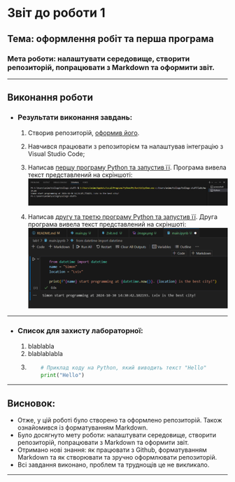 # Звіт до роботи 1
## Тема: оформлення робіт та перша програма
### Мета роботи: налаштувати середовище, створити репозиторій, попрацювати з Markdown та оформити звіт.

---
## Виконання роботи
* ### Результати виконання завдань:
    1. Створив репозиторій, [оформив його](https://github.com/SimonCherkas/College-staff).
    1. Навчився працювати з репозиторієм та налаштував інтеграцію з Visual Studio Code;
    1. Написав [першу програму Python та запустив її](./main.py). Програма вивела текст представлений на скріншоті:
    ![](./image.png)

    1. Написав [другу та третю програму Python та запустив її](./main.ipynb). Друга програма вивела текст представлений на скріншоті:
    ![](./image-1.png)

---

* ### Список для захисту лабораторної:
    1. blablabla
    2. blablablabla
    3. 
        ```python
            # Приклад коду на Python, який виводить текст "Hello"
            print("Hello")
        ```

---

## Висновок:

- Отже, у цій роботі було створено та оформлено репозиторій. Також ознайомився із форматуванням Markdown. 
- Було досягнуто мету роботи: налаштувати середовище, створити репозиторій, попрацювати з Markdown та оформити звіт.
- Отримано нові знання: як працювати з Github, форматуванням Markdown та як створювати та зручно оформлювати репозиторій. 
- Всі завдання виконано, проблем та труднощів це не викликало.

---
⠀⠀⠀⠀